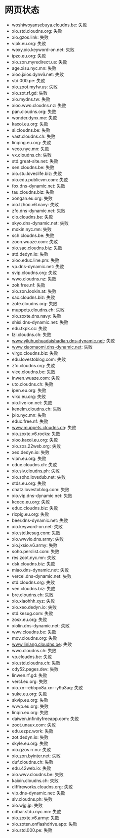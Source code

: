 # 网页状态
- woshiwoyansebuya.cloudns.be: 失败
- xio.std.cloudns.org: 失败
- xio.gzos.link: 失败
- vipk.eu.org: 失败
- woxy.xio.keyword-on.net: 失败
- ipzo.eu.org: 失败
- xio.zon.myredirect.us: 失败
- age.xisu.nyc.mn: 失败
- xioo.jxios.dynv6.net: 失败
- std.000.pe: 失败
- xio.zoot.myfw.us: 失败
- xio.zot.rf.gd: 失败
- xio.mydns.tw: 失败
- xioo.wwo.cloudns.nz: 失败
- pan.cloudns.org: 失败
- wonder.dynx.me: 失败
- kaxoi.eu.org: 失败
- si.cloudns.be: 失败
- vast.cloudns.ch: 失败
- linqing.eu.org: 失败
- veco.nyc.mn: 失败
- vx.cloudns.ch: 失败
- std.great-site.net: 失败
- sen.cloudns.be: 失败
- xio.stu.loveslife.biz: 失败
- xio.edu.publicvm.com: 失败
- fox.dns-dynamic.net: 失败
- tau.cloudns.biz: 失败
- xongan.eu.org: 失败
- xio.lzhoo.v6.navy: 失败
- zfo.dns-dynamic.net: 失败
- clo.cloudns.be: 失败
- skyo.dns-dynamic.net: 失败
- mokin.nyc.mn: 失败
- sch.cloudns.be: 失败
- zoon.wuaze.com: 失败
- xio.sac.cloudns.biz: 失败
- std.dedyn.io: 失败
- xioo.educ.line.pm: 失败
- vp.dns-dynamic.net: 失败
- svip.cloudns.org: 失败
- wwo.cloudns.nz: 失败
- zok.free.nf: 失败
- xio.zon.lookin.at: 失败
- sac.cloudns.biz: 失败
- zote.cloudns.org: 失败
- muppets.cloudns.ch: 失败
- xio.zoxte.dns.navy: 失败
- shisi.dns-dynamic.net: 失败
- edu.tkpk.cc: 失败
- lzi.cloudns.ch: 失败
- www.yiluhuohuadaishadian.dns-dynamic.net: 失败
- www.xiaomaomi.dns-dynamic.net: 失败
- virgo.cloudns.biz: 失败
- edu.lovestoblog.com: 失败
- zfo.cloudns.org: 失败
- vice.cloudns.be: 失败
- inwen.wuaze.com: 失败
- uto.cloudns.ch: 失败
- ipen.eu.org: 失败
- viko.eu.org: 失败
- xio.live-on.net: 失败
- kenelm.cloudns.ch: 失败
- jxio.nyc.mn: 失败
- educ.free.nf: 失败
- www.muppets.cloudns.ch: 失败
- xio.zoxte.v6.rocks: 失败
- xioo.kaxoi.eu.org: 失败
- xio.zos.22web.org: 失败
- xeo.dedyn.io: 失败
- vipn.eu.org: 失败
- cdue.cloudns.ch: 失败
- xio.siv.cloudns.ph: 失败
- xio.soho.lovedub.net: 失败
- stds.eu.org: 失败
- chatz.lovestoblog.com: 失败
- xio.vip.dns-dynamic.net: 失败
- kcoco.eu.org: 失败
- educ.cloudns.biz: 失败
- ricpig.eu.org: 失败
- beer.dns-dynamic.net: 失败
- xio.keyword-on.net: 失败
- xio.std.kesug.com: 失败
- xio.wwvio.dns.army: 失败
- xio.jxsio.v6.army: 失败
- soho.perslist.com: 失败
- res.zoot.nyc.mn: 失败
- dsk.cloudns.biz: 失败
- miao.dns-dynamic.net: 失败
- vercel.dns-dynamic.net: 失败
- std.cloudns.org: 失败
- ven.cloudns.biz: 失败
- bre.cloudns.ch: 失败
- xio.xiaohhh.xyz: 失败
- xio.xeo.dedyn.io: 失败
- std.kesug.com: 失败
- zosx.eu.org: 失败
- xiolin.dns-dynamic.net: 失败
- wwv.cloudns.be: 失败
- mov.cloudns.org: 失败
- www.liniang.cloudns.be: 失败
- wwo.cloudns.ch: 失败
- vp.cloudns.be: 失败
- xio.std.cloudns.ch: 失败
- cdy52.pages.dev: 失败
- linwen.rf.gd: 失败
- vercl.eu.org: 失败
- xio.xn--ebbpo8a.xn--y9a3aq: 失败
- suke.eu.org: 失败
- skvip.eu.org: 失败
- wvvp.eu.org: 失败
- linqin.eu.org: 失败
- daiwen.infinityfreeapp.com: 失败
- zoot.unaux.com: 失败
- edu.ezpz.work: 失败
- zot.dedyn.io: 失败
- skyle.eu.org: 失败
- xio.gzos.rr.nu: 失败
- xio.zon.byinter.net: 失败
- duf.cloudns.ch: 失败
- edu.42web.io: 失败
- xio.wwv.cloudns.be: 失败
- kaixin.cloudns.ch: 失败
- diffireworks.cloudns.org: 失败
- vip.dns-dynamic.net: 失败
- siv.cloudns.ph: 失败
- xio.wjg.jp: 失败
- odbar.stdu.nyc.mn: 失败
- xio.zoxte.v6.army: 失败
- xio.zoten.onflashdrive.app: 失败
- xio.std.000.pe: 失败
